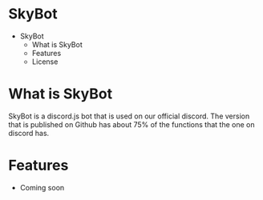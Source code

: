 # SkyBot
* SkyBot
	* What is SkyBot
	* Features
	* License
# What is SkyBot
SkyBot is a discord.js bot that is used on our official discord.
The version that is published on Github has about 75% of the functions that the one on discord has.


# Features
* Coming soon
